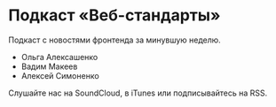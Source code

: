 # Подкаст «Веб-стандарты»

Подкаст с новостями фронтенда за минувшую неделю.

- Ольга Алексашенко
- Вадим Макеев
- Алексей Симоненко

Слушайте нас на SoundCloud, в iTunes или подписывайтесь на RSS.
